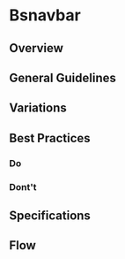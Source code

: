 # Bsnavbar

## Overview

## General Guidelines

## Variations

## Best Practices

### Do

### Dont't

## Specifications

## Flow
